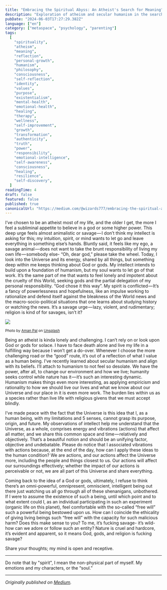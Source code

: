 ```yaml
---
title: "Embracing the Spiritual Abyss: An Atheist's Search for Meaning"
description: "Exploration of atheism and secular humanism in the search for meaning. Examines the tension between rationality and emotional longing for spiritual connection."
pubDate: "2024-06-03T17:27:29.382Z"
language: ["en"]
category: ["metaspace", "psychology", "parenting"]
tags:
  [
    "spirituality",
    "atheism",
    "meaning",
    "reflection",
    "personal-growth",
    "humanism",
    "philosophy",
    "consciousness",
    "self-reflection",
    "identity",
    "values",
    "purpose",
    "existentialism",
    "mental-health",
    "emotional-health",
    "healing",
    "therapy",
    "wellness",
    "self-improvement",
    "growth",
    "transformation",
    "authenticity",
    "truth",
    "power",
    "responsibility",
    "emotional-intelligence",
    "self-awareness",
    "consciousness",
    "healing",
    "resilience",
    "self-discovery",
  ]
readingTime: 4
draft: false
featured: false
published: true
canonicalUrl: "https://medium.com/@wizards777/embracing-the-spiritual-abyss-an-atheists-search-for-meaning-ceff0465263b"
---
```


I’ve chosen to be an atheist most of my life, and the older I get, the more I feel a subliminal appetite to believe in a god or some higher power. This deep urge feels almost animalistic or savage — I don’t think my intellect is asking for this; my intuition, spirit, or mind wants to let go and leave everything in something else’s hands. Bluntly said, it feels like my ego, a savage animal — does not want to take the brunt responsibility of living my own life — somebody else- “Oh, dear god,” please take the wheel. Today, I look into the Universe and its energy, shared by all things, but something deep within me keeps thinking about God or gods. My intellect intends to build upon a foundation of humanism, but my soul wants to let go of that work. It’s the same part of me that wants to feel lonely and impotent about the cruelty of this World, seeking gods and the partial delegation of my personal responsibility. “God chose it this way”. My spirit is conflicted — It’s a fancy of powerlessness and hopefulness, like an impulse working to rationalize and defend itself against the bleakness of the World news and the macro-socio-political situations that one learns about studying history or watching the news. It’s a savage urge — lazy, violent, and rudimentary; religion is kind of for savages, isn’t it?

![](https://cdn-images-1.medium.com/max/800/0*I644Z4a7Y42qYjkg)

<small>Photo by [Aman Pal](https://unsplash.com/@paman0744?utm_source=medium&utm_medium=referral) on [Unsplash](https://unsplash.com?utm_source=medium&utm_medium=referral)</small>

Being an atheist is kinda lonely and challenging. I can’t rely on or look upon God or gods for solace. I have to face death alone and live my life in a fulfilling way because I won’t get a do-over. Whenever I choose the more challenging road or the “good” route, it’s out of a reflection of what I value as a human being. I’ve recently learned about secular humanism and align with its beliefs. I’ll attach to humanism to not feel so desolate. We have the power, after all, to change our environment and how we live; humanity seeks control while nature has it — it’s such an interesting dynamic. Humanism makes things even more interesting, as applying empiricism and rationality to how we should live our lives and what we know about our Universe and our place in it is even more work. The burden lies within us as a species rather than live life with religious givens that we must accept blindly.

I’ve made peace with the fact that the Universe is this idea that I, as a human being, with my limitations and 5 senses, cannot grasp its purpose, origin, and future. My observations of intellect help me understand that the Universe, as a whole, comprises energy and vibrations (actions) that affect all matter, and we share this common space and time — relatively and objectively. That’s a beautiful notion and should be an unifying factor, objective and undebatable. Please do notice that I associated vibrations with actions because, at the end of the day, how can I apply these ideas to the human condition? We are actions, and our actions affect the Universe more, including the people and things closest to us. Our actions will affect our surroundings effectively; whether the impact of our actions is perceivable or not, we are all part of this Universe and share everything.

Coming back to the idea of a God or gods, ultimately, I refuse to think there’s an omni-powerful, omnipresent, omniscient, intelligent being out there just watching us all go through all of these shenanigans, unbothered. If I were to assume the existence of such a being, until which point and to what extent could I, as an individual participating in such an experiment (organic life on this planet), feel comfortable with the so-called “free will” such a powerful being bestowed upon us. How can I coincide the ethicality of giving living beings such “free will” with the capacity for such malicious harm? Does this make sense to you? To me, it’s fucking savage- it’s wild- how can we adore or follow such an entity? Nature is cruel and hardcore, it’s evident and apparent, so it means God, gods, and religion is fucking savage?

Share your thoughts; my mind is open and receptive.

---

Do note that by "spirit", I mean the non-physical part of myself. My emotions and my characters, or the “soul.”

---

_Originally published on [Medium](https://medium.com/@wizards777/embracing-the-spiritual-abyss-an-atheists-search-for-meaning-ceff0465263b)._
